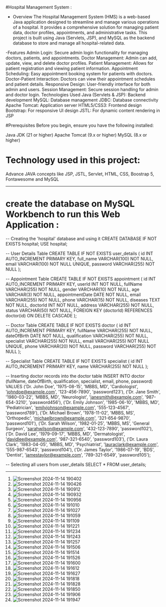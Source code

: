 #Hospital Management System : 
 - Overview
The Hospital Management System (HMS) is a web-based Java application designed to streamline and manage various operations of a hospital.
It provides a comprehensive solution for managing patient data, doctor profiles, appointments, and administrative tasks.
This project is built using Java (Servlets, JSP), and MySQL as the backend database to store and manage all hospital-related data.

-Features
Admin Login: Secure admin login functionality for managing doctors, patients, and appointments.
Doctor Management: Admin can add, update, view, and delete doctor profiles.
Patient Management: Allows for patient registration and viewing patient information.
Appointment Scheduling: Easy appointment booking system for patients with doctors.
Doctor-Patient Interaction: Doctors can view their appointment schedules and patient details.
Responsive Design: User-friendly interface for both admin and users.
Session Management: Secure session handling for admin and doctor login.
Technologies Used
Java (Servlets & JSP): Backend development
MySQL: Database management
JDBC: Database connectivity
Apache Tomcat: Application server
HTML5/CSS3: Frontend design
Bootstrap: For responsive UI design
JSTL: For dynamic content rendering in JSP

#Prerequisites
Before you begin, ensure you have the following installed:

Java JDK (21 or higher)
Apache Tomcat (9.x or higher)
MySQL (8.x or higher)

# Technology used in this project: 
Advance JAVA concepts like JSP, JSTL, Servlet, HTML, CSS, Boostrap 5, Fontawesome and MySQL

---------------------------------------------------------------------------------------------------------------------
# create the database on MySQL Workbench to run this Web Application : 
-- Creating the 'hospital' database and using it
CREATE DATABASE IF NOT EXISTS hospital;
USE hospital;

-- User Details Table
CREATE TABLE IF NOT EXISTS user_details (
    id INT AUTO_INCREMENT PRIMARY KEY,
    full_name VARCHAR(100) NOT NULL,
    email VARCHAR(100) NOT NULL UNIQUE,
    password VARCHAR(255) NOT NULL
);

-- Appointment Table
CREATE TABLE IF NOT EXISTS appointment (
    id INT AUTO_INCREMENT PRIMARY KEY,
    userId INT NOT NULL,
    fullName VARCHAR(255) NOT NULL,
    gender VARCHAR(10) NOT NULL,
    age VARCHAR(3) NOT NULL,
    appointmentDate DATE NOT NULL,
    email VARCHAR(255) NOT NULL,
    phone VARCHAR(15) NOT NULL,
    diseases TEXT NOT NULL,
    doctorId INT NOT NULL,
    address VARCHAR(255) NOT NULL,
    status VARCHAR(50) NOT NULL,
    FOREIGN KEY (doctorId) REFERENCES doctor(id) ON DELETE CASCADE
);

-- Doctor Table
CREATE TABLE IF NOT EXISTS doctor (
    id INT AUTO_INCREMENT PRIMARY KEY,
    fullName VARCHAR(255) NOT NULL,
    dateOfBirth DATE NOT NULL,
    qualification VARCHAR(255) NOT NULL,
    specialist VARCHAR(255) NOT NULL,
    email VARCHAR(255) NOT NULL UNIQUE,
    phone VARCHAR(20) NOT NULL,
    password VARCHAR(255) NOT NULL
);

-- Specialist Table
CREATE TABLE IF NOT EXISTS specialist (
    id INT AUTO_INCREMENT PRIMARY KEY,
    name VARCHAR(255) NOT NULL
);

-- Inserting doctor records into the doctor table
INSERT INTO doctor (fullName, dateOfBirth, qualification, specialist, email, phone, password)
VALUES 
    ('Dr. John Doe', '1975-08-15', 'MBBS, MD', 'Cardiologist', 'johndoe@example.com', '123-456-7890', 'password123'),
    ('Dr. Jane Smith', '1980-03-22', 'MBBS, MD', 'Neurologist', 'janesmith@example.com', '987-654-3210', 'password456'),
    ('Dr. Emily Johnson', '1985-06-10', 'MBBS, MD', 'Pediatrician', 'emilyjohnson@example.com', '555-123-4567', 'password789'),
    ('Dr. Michael Brown', '1978-11-02', 'MBBS, MS', 'Orthopedic', 'michaelbrown@example.com', '321-654-9870', 'password101'),
    ('Dr. Sarah Wilson', '1982-01-25', 'MBBS, MS', 'General Surgeon', 'sarahwilson@example.com', '432-123-7890', 'password102'),
    ('Dr. David Lee', '1979-09-17', 'MBBS, MD', 'Dermatologist', 'davidlee@example.com', '987-321-6540', 'password103'),
    ('Dr. Laura Clark', '1983-04-05', 'MBBS, MD', 'Psychiatrist', 'lauraclark@example.com', '555-987-6543', 'password104'),
    ('Dr. James Taylor', '1986-07-19', 'BDS', 'Dentist', 'jamestaylor@example.com', '789-321-6549', 'password105');


-- Selecting all users from user_details
SELECT * FROM user_details;


-----------------------------


1. ![Screenshot 2024-11-14 190402](https://github.com/user-attachments/assets/0b0e33d0-d16d-4f63-bd61-f65087c1b84f)
2. ![Screenshot 2024-11-14 190426](https://github.com/user-attachments/assets/d0ce16f4-c0ee-4605-87f7-4bcb97ca41e5)
3. ![Screenshot 2024-11-14 190912](https://github.com/user-attachments/assets/1c5ee1cb-c884-4933-8823-32929e9b9362)
4. ![Screenshot 2024-11-14 190932](https://github.com/user-attachments/assets/d63be1c7-8564-4de2-9bfc-b5aed44a7733)
5. ![Screenshot 2024-11-14 190956](https://github.com/user-attachments/assets/a2ff8f01-88ae-4335-86b7-18dd29e4090f)
6. ![Screenshot 2024-11-14 191010](https://github.com/user-attachments/assets/b8921e31-cd21-44d3-9fbf-e739aeeec5d8)
7. ![Screenshot 2024-11-14 191027](https://github.com/user-attachments/assets/7182df68-c983-4988-b618-9cd15407cadd)
8. ![Screenshot 2024-11-14 191059](https://github.com/user-attachments/assets/d22ade02-3e61-4309-8fbf-026433bddc7e)
9. ![Screenshot 2024-11-14 191109](https://github.com/user-attachments/assets/45fa4d59-e349-457d-835b-e6063caa4f98)
10. ![Screenshot 2024-11-14 191221](https://github.com/user-attachments/assets/1b02b0d5-3702-429a-80ef-57b30776a766)
11. ![Screenshot 2024-11-14 191234](https://github.com/user-attachments/assets/edc54268-6908-4723-9ae4-c81f0b9fb91e)
12. ![Screenshot 2024-11-14 191243](https://github.com/user-attachments/assets/a59bf190-ebed-4c79-99b2-bc8bdd081cbe)
13. ![Screenshot 2024-11-14 191257](https://github.com/user-attachments/assets/1cadc10c-0f65-4884-8e38-1163efff0b2a)
14. ![Screenshot 2024-11-14 191506](https://github.com/user-attachments/assets/cc54f33b-1eef-477c-a2b8-f9cde37e5e79)
15. ![Screenshot 2024-11-14 191514](https://github.com/user-attachments/assets/c3e7ef27-d4fd-4b77-a4a6-0ea5c2fa0df9)
16. ![Screenshot 2024-11-14 191526](https://github.com/user-attachments/assets/e4a6ba17-5067-47a1-b091-acf8fcde7390)
17. ![Screenshot 2024-11-14 191600](https://github.com/user-attachments/assets/f434cfd6-e547-48f3-a3bc-7a62e2c7ec2b)
18. ![Screenshot 2024-11-14 191612](https://github.com/user-attachments/assets/759e404d-4e45-41e5-b36a-efdd10120feb)
19. ![Screenshot 2024-11-14 191627](https://github.com/user-attachments/assets/1f337ef1-2450-4de8-a654-033e2240242d)
20. ![Screenshot 2024-11-14 191818](https://github.com/user-attachments/assets/f13e85e1-ea7b-4408-b87b-eb34868a6bfd)
21. ![Screenshot 2024-11-14 191828](https://github.com/user-attachments/assets/1d24b365-619a-49ea-a5be-1eee6d5f31f7)
22. ![Screenshot 2024-11-14 191850](https://github.com/user-attachments/assets/12cf381d-aa7e-47c0-a14d-a1eafc2f0908)
23. ![Screenshot 2024-11-14 191906](https://github.com/user-attachments/assets/b308f436-dd39-40b4-af7e-3c5257e445fe)
24. ![Screenshot 2024-11-14 191947](https://github.com/user-attachments/assets/0c40f6b7-bb26-4228-bf29-7d5fe9452df9)

